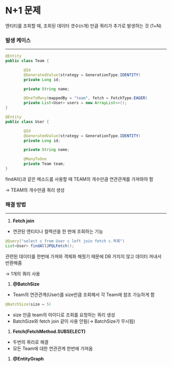 # N+1 문제

엔티티를 조회할 때, 조회된 데이터 갯수(n개) 만큼 쿼리가 추가로 발생하는 것 (1+N)

### 발생 케이스

---

```java
@Entity
public class Team {

		@Id
		@GeneratedValue(strategy = GenerationType.IDENTITY)
		private Long id;

		private String name;

		@OneToMany(mappedBy = "team", fetch = FetchType.EAGER)
		private List<User> users = new ArrayList<>();
}

@Entity
public class User {

		@Id
		@GeneratedValue(strategy = GenerationType.IDENTITY)
		private Long id;

		private String name;

		@ManyToOne
		private Team team;
}
```

findAll()과 같은 메소드를 사용할 때 TEAM의 개수만큼 연관관계를 가져와야 함

→ TEAM의 개수만큼 쿼리 생성

### 해결 방법

---

1. **Fetch join**

- 연관된 엔티티나 컬렉션을 한 번에 조회하는 기능

```java
@Query("select c from User c left join fetch c.목록")
List<User> findAllJPQLFetch();
```

관련된 데이터를 한번에 가져와 객체화 해줬기 때문에 DB 거치지 않고 데이터 꺼내서 반환해줌

→ 1개의 쿼리 사용

1. **@BatchSize**

- Team의 연관관계(User)를 size만큼 조회해서 각 Team에 참조 가능하게 함

```java
@BatchSize(size = 5)
```

- size 만큼 team의 아이디로 조회를 요청하는 쿼리 생성
- BatchSize와 fetch join 같이 사용 안됨(→ BatchSize가 무시됨)

1. **Fetch(FetchMethod.SUBSELECT)**

- 두번의 쿼리로 해결
- 모든 Team에 대한 연관관계 한번에 가져옴

1. **@EntityGraph**
